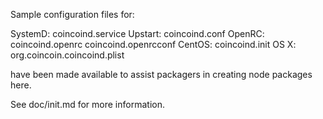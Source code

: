 Sample configuration files for:

SystemD: coincoind.service
Upstart: coincoind.conf
OpenRC:  coincoind.openrc
         coincoind.openrcconf
CentOS:  coincoind.init
OS X:    org.coincoin.coincoind.plist

have been made available to assist packagers in creating node packages here.

See doc/init.md for more information.
